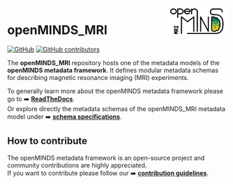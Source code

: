 <a href="/img/openMINDS_MRI_logo_light.png">
  <picture>
    <source media="(prefers-color-scheme: dark)" srcset="/img/openMINDS_MRI_logo_dark.png">
    <source media="(prefers-color-scheme: light)" srcset="/img/openMINDS_MRI_logo_light.png">
    <img alt="openMINDS_MRI metadata model" src="/img/openMINDS_MRI_logo_light.png" title="Logo created by U. Schlegel, L. Zehl, C. Hagen Blixhavn" align="right" height="70">
  </picture>
</a>

# openMINDS_MRI


[![GitHub][license-shield]][license-url]
[![GitHub contributors][contributors-shield]][contributors-url]

The **openMINDS_MRI** repository hosts one of the metadata models of the **openMINDS metadata framework**. It defines modular metadata schemas for describing magnetic resonance imaging (MRI) experiments.

To generally learn more about the openMINDS metadata framework please go to :arrow_right: [**ReadTheDocs**][docu-url].  
Or explore directly the metadata schemas of the openMINDS_MRI metadata model under :arrow_right: [**schema specifications**][docu-MRI-url].

## How to contribute

The openMINDS metadata framework is an open-source project and community contributions are highly appreciated.  
If you want to contribute please follow our :arrow_right: [**contribution guidelines**][contribution-url].

<!-- MARKDOWN LINKS & IMAGES -->
<!-- https://www.markdownguide.org/basic-syntax/#reference-style-links -->
[contribution-url]: https://openminds-documentation.readthedocs.io/en/latest/shared/contribution_guidelines.html
[contributors-url]: https://github.com/openMetadataInitiative/openMINDS_MRI/graphs/contributors
[contributors-shield]: https://img.shields.io/github/contributors/openMetadataInitiative/openMINDS_MRI
[docu-url]: https://openminds-documentation.readthedocs.io
[docu-MRI-url]: https://openminds-documentation.readthedocs.io/en/v3.0/schema_specifications/mri.html
[license-url]: https://raw.githubusercontent.com/openMetadataInitiative/openMINDS_MRI/v1/LICENSE
[license-shield]: https://img.shields.io/github/license/openMetadataInitiative/openMINDS_MRI
